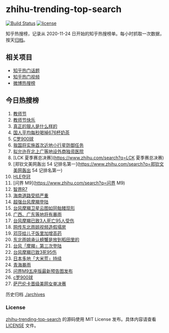 # zhihu-trending-top-search

[![Build Status](https://github.com/justjavac/zhihu-trending-top-search/workflows/ci/badge.svg?branch=main)](https://github.com/justjavac/zhihu-trending-top-search/actions)
[![license](https://img.shields.io/github/license/justjavac/zhihu-trending-top-search)](https://github.com/justjavac/zhihu-trending-top-search/blob/main/LICENSE)

知乎热搜榜，记录从 2020-11-24
日开始的知乎热搜榜单。每小时抓取一次数据，按天[归档](./archives)。

## 相关项目

- [知乎热门话题](https://github.com/justjavac/zhihu-trending-hot-questions)
- [知乎热门视频](https://github.com/justjavac/zhihu-trending-hot-video)
- [微博热搜榜](https://github.com/justjavac/weibo-trending-hot-search)

## 今日热搜榜

<!-- BEGIN -->
<!-- 最后更新时间 Tue Sep 10 2024 23:07:01 GMT+0800 (China Standard Time) -->

1. [教师节](https://www.zhihu.com/search?q=教师节)
1. [教师节快乐](https://www.zhihu.com/search?q=教师节快乐)
1. [真正的狠人是什么样的](https://www.zhihu.com/search?q=真正的狠人是什么样的)
1. [国人平均每秒喝掉676杯奶茶](https://www.zhihu.com/search?q=国人平均每秒喝掉676杯奶茶)
1. [C罗900球](https://www.zhihu.com/search?q=C罗900球)
1. [我国将实施首次近地小行星防御任务](https://www.zhihu.com/search?q=我国将实施首次近地小行星防御任务)
1. [拟允许在北上广等地设外商独资医院](https://www.zhihu.com/search?q=拟允许在北上广等地设外商独资医院)
1. [LCK 夏季赛总决赛](https://www.zhihu.com/search?q=LCK 夏季赛总决赛)
1. [郑钦文美网轰出 54 记排名第一](https://www.zhihu.com/search?q=郑钦文美网轰出
   54 记排名第一)
1. [HLE夺冠](https://www.zhihu.com/search?q=HLE夺冠)
1. [问界 M9](https://www.zhihu.com/search?q=问界 M9)
1. [智界R7](https://www.zhihu.com/search?q=智界R7)
1. [海南道路受损严重](https://www.zhihu.com/search?q=海南道路受损严重)
1. [超强台风摩羯登陆](https://www.zhihu.com/search?q=超强台风摩羯登陆)
1. [台风摩羯卫星云图如同骷髅现形](https://www.zhihu.com/search?q=台风摩羯卫星云图如同骷髅现形)
1. [广西、广东等地将有暴雨](https://www.zhihu.com/search?q=广西、广东等地将有暴雨)
1. [台风摩羯已致3人死亡95人受伤](https://www.zhihu.com/search?q=台风摩羯已致3人死亡95人受伤)
1. [网传东北雨姐视频造假塌房](https://www.zhihu.com/search?q=网传东北雨姐视频造假塌房)
1. [邓莎给儿子饭里加增高药](https://www.zhihu.com/search?q=邓莎给儿子饭里加增高药)
1. [东北雨姐承认螃蟹是放到稻田里的](https://www.zhihu.com/search?q=东北雨姐承认螃蟹是放到稻田里的)
1. [台风「摩羯」第三次登陆](https://www.zhihu.com/search?q=台风「摩羯」第三次登陆)
1. [台风摩羯已致3死95伤](https://www.zhihu.com/search?q=台风摩羯已致3死95伤)
1. [日本多地「大米荒」持续](https://www.zhihu.com/search?q=日本多地「大米荒」持续)
1. [青海暴雨](https://www.zhihu.com/search?q=青海暴雨)
1. [问界M9五座版最新预告图发布](https://www.zhihu.com/search?q=问界M9五座版最新预告图发布)
1. [c罗900球](https://www.zhihu.com/search?q=c罗900球)
1. [萨巴伦卡晋级美网女单决赛](https://www.zhihu.com/search?q=萨巴伦卡晋级美网女单决赛)

<!-- END -->

历史归档 [./archives](./archives)

### License

[zhihu-trending-top-search](https://github.com/justjavac/zhihu-trending-top-search)
的源码使用 MIT License 发布。具体内容请查看 [LICENSE](./LICENSE) 文件。
